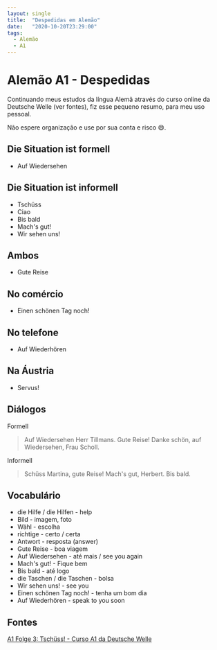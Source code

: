 ```yaml
---
layout: single
title:  "Despedidas em Alemão"
date:   "2020-10-20T23:29:00"
tags:
  - Alemão
  - A1
---
```


# Alemão A1 - Despedidas
Continuando meus estudos da língua Alemã através do curso online da Deutsche Welle (ver fontes), fiz esse pequeno resumo, para meu uso pessoal.

Não espere organização e use por sua conta e risco :smile:.

## Die Situation ist formell
- Auf Wiedersehen

## Die Situation ist informell
- Tschüss
- Ciao
- Bis bald
- Mach's gut!
- Wir sehen uns!

## Ambos
- Gute Reise

## No comércio
- Einen schönen Tag noch!

## No telefone
- Auf Wiederhören

## Na Áustria
- Servus!

## Diálogos
Formell
> Auf Wiedersehen Herr Tillmans. Gute Reise!
> Danke schön, auf Wiedersehen, Frau Scholl.

Informell
> Schüss Martina, gute Reise!
> Mach's gut, Herbert. Bis bald.

## Vocabulário
- die Hilfe / die Hilfen - help
- Bild - imagem, foto
- Wähl - escolha
- richtige - certo / certa
- Antwort - resposta (answer)
- Gute Reise - boa viagem
- Auf Wiedersehen - até mais / see you again
- Mach's gut! - Fique bem
- Bis bald - até logo
- die Taschen / die Taschen - bolsa
- Wir sehen uns! - see you
- Einen schönen Tag noch! - tenha um bom dia
- Auf Wiederhören - speak to you soon

## Fontes 
[A1 Folge 3: Tschüss! - Curso A1 da Deutsche Welle](https://learngerman.dw.com/pt-br/tsch%C3%BCss/l-46044774)
